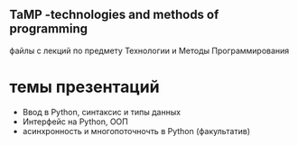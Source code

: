 ## TaMP -technologies and methods of programming
файлы с лекций по предмету Технологии и Методы Программирования

# темы презентаций
- Ввод в Python, синтаксис и типы данных
- Интерфейс на Python, ООП
- асинхронность и многопоточночть в Python (факультатив)

